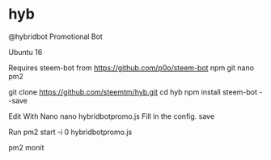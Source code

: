 # hyb
@hybridbot Promotional Bot

Ubuntu 16

Requires 
steem-bot from https://github.com/p0o/steem-bot
npm
git
nano
pm2


git clone https://github.com/steemtm/hyb.git
cd hyb
npm install steem-bot --save

Edit With Nano
nano hybridbotpromo.js
Fill in the config.
save

Run
pm2 start -i 0 hybridbotpromo.js

pm2 monit

